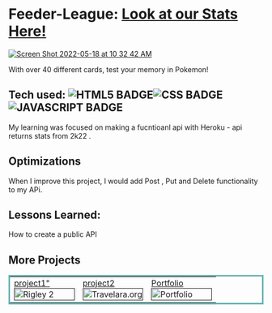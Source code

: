 # Feeder-League: <a href="https://app.netlify.com/sites/feeder-league/overview" target="_blank">Look at our Stats Here!</a>
<a href="https://pokemon-card-game-mathcing-e2n.netlify.app/" target="_blank">![Screen Shot 2022-05-18 at 10 32 42 AM](https://i.imgur.com/FjmIz8R.png)
</a>


With over 40 different cards, test your memory in Pokemon!

## Tech used: ![HTML5 BADGE](https://img.shields.io/static/v1?label=|&message=HTML5&color=23555f&style=plastic&logo=html5)![CSS BADGE](https://img.shields.io/static/v1?label=|&message=CSS3&color=285f65&style=plastic&logo=css3)![JAVASCRIPT BADGE](https://img.shields.io/static/v1?label=|&message=JAVASCRIPT&color=3c7f5d&style=plastic&logo=javascript)

My learning was focused on making a fucntioanl api with Heroku - api returns stats from 2k22 .

## Optimizations
When I improve this project, I would add Post , Put  and Delete functionality to my APi.

## Lessons Learned:

How to create a public API 





## More Projects



<table bordercolor="#66b2b2">
  
  <tr>
    <td width="33.3%" valign="top">
<a target="_blank" href="">project1"</a>
        <br />
      <a target="_blank" href="">
            <img src="" width="100%"  alt="Rigley 2"/>
        </a>
    </td>
    <td width="33.3%" valign="top">
<a target="_blank" href="">project2</a>
      <br />
        <a target="_blank" href="">
          <img src="" width="100%" alt="Travelara.org"/>
        </a>
    </td>
    <td width="33.3%" valign="top">
<a target="_blank" href="">Portfolio</a>
        <br />
        <a target="_blank" href="">
          <img src="" width="100%" alt="Portfolio"/>
        </a>
    </td>
  </tr>
</table>
